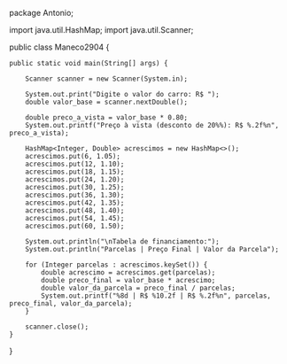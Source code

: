 package Antonio;

import java.util.HashMap;
import java.util.Scanner;

public class Maneco2904 {

    public static void main(String[] args) {
        
        Scanner scanner = new Scanner(System.in);

        System.out.print("Digite o valor do carro: R$ ");
        double valor_base = scanner.nextDouble();

        double preco_a_vista = valor_base * 0.80;
        System.out.printf("Preço à vista (desconto de 20%%): R$ %.2f%n", preco_a_vista);

        HashMap<Integer, Double> acrescimos = new HashMap<>();
        acrescimos.put(6, 1.05);
        acrescimos.put(12, 1.10);
        acrescimos.put(18, 1.15);
        acrescimos.put(24, 1.20);
        acrescimos.put(30, 1.25);
        acrescimos.put(36, 1.30);
        acrescimos.put(42, 1.35);
        acrescimos.put(48, 1.40);
        acrescimos.put(54, 1.45);
        acrescimos.put(60, 1.50);

        System.out.println("\nTabela de financiamento:");
        System.out.println("Parcelas | Preço Final | Valor da Parcela");

        for (Integer parcelas : acrescimos.keySet()) {
            double acrescimo = acrescimos.get(parcelas);
            double preco_final = valor_base * acrescimo;
            double valor_da_parcela = preco_final / parcelas;
            System.out.printf("%8d | R$ %10.2f | R$ %.2f%n", parcelas, preco_final, valor_da_parcela);
        }

        scanner.close();
    }

}
